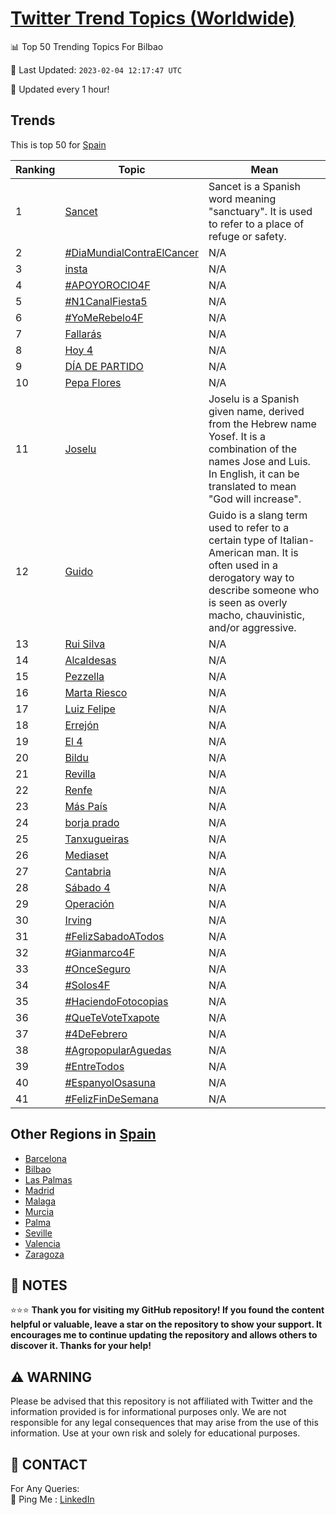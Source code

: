 [Twitter Trend Topics (Worldwide)](https://github.com/ErcinDedeoglu/Twitter-Trend-Topics)
==========


📊 Top 50 Trending Topics For Bilbao

📆 Last Updated: `2023-02-04 12:17:47 UTC`

🔧 Updated every 1 hour!


## Trends

This is top 50 for [Spain](</Spain>)

| Ranking | Topic | Mean |
| ------- | ------------ | ------------ |
| 1 | [Sancet](http://twitter.com/search?q=Sancet) | Sancet is a Spanish word meaning "sanctuary". It is used to refer to a place of refuge or safety. |
| 2 | [#DiaMundialContraElCancer](http://twitter.com/search?q=%23DiaMundialContraElCancer) | N/A |
| 3 | [insta](http://twitter.com/search?q=insta) | N/A |
| 4 | [#APOYOROCIO4F](http://twitter.com/search?q=%23APOYOROCIO4F) | N/A |
| 5 | [#N1CanalFiesta5](http://twitter.com/search?q=%23N1CanalFiesta5) | N/A |
| 6 | [#YoMeRebelo4F](http://twitter.com/search?q=%23YoMeRebelo4F) | N/A |
| 7 | [Fallarás](http://twitter.com/search?q=Fallar%c3%a1s) | N/A |
| 8 | [Hoy 4](http://twitter.com/search?q=Hoy+4) | N/A |
| 9 | [DÍA DE PARTIDO](http://twitter.com/search?q=D%c3%8dA+DE+PARTIDO) | N/A |
| 10 | [Pepa Flores](http://twitter.com/search?q=Pepa+Flores) | N/A |
| 11 | [Joselu](http://twitter.com/search?q=Joselu) | Joselu is a Spanish given name, derived from the Hebrew name Yosef. It is a combination of the names Jose and Luis. In English, it can be translated to mean "God will increase". |
| 12 | [Guido](http://twitter.com/search?q=Guido) | Guido is a slang term used to refer to a certain type of Italian-American man. It is often used in a derogatory way to describe someone who is seen as overly macho, chauvinistic, and/or aggressive. |
| 13 | [Rui Silva](http://twitter.com/search?q=Rui+Silva) | N/A |
| 14 | [Alcaldesas](http://twitter.com/search?q=Alcaldesas) | N/A |
| 15 | [Pezzella](http://twitter.com/search?q=Pezzella) | N/A |
| 16 | [Marta Riesco](http://twitter.com/search?q=Marta+Riesco) | N/A |
| 17 | [Luiz Felipe](http://twitter.com/search?q=Luiz+Felipe) | N/A |
| 18 | [Errejón](http://twitter.com/search?q=Errej%c3%b3n) | N/A |
| 19 | [El 4](http://twitter.com/search?q=El+4) | N/A |
| 20 | [Bildu](http://twitter.com/search?q=Bildu) | N/A |
| 21 | [Revilla](http://twitter.com/search?q=Revilla) | N/A |
| 22 | [Renfe](http://twitter.com/search?q=Renfe) | N/A |
| 23 | [Más País](http://twitter.com/search?q=M%c3%a1s+Pa%c3%ads) | N/A |
| 24 | [borja prado](http://twitter.com/search?q=borja+prado) | N/A |
| 25 | [Tanxugueiras](http://twitter.com/search?q=Tanxugueiras) | N/A |
| 26 | [Mediaset](http://twitter.com/search?q=Mediaset) | N/A |
| 27 | [Cantabria](http://twitter.com/search?q=Cantabria) | N/A |
| 28 | [Sábado 4](http://twitter.com/search?q=S%c3%a1bado+4) | N/A |
| 29 | [Operación](http://twitter.com/search?q=Operaci%c3%b3n) | N/A |
| 30 | [Irving](http://twitter.com/search?q=Irving) | N/A |
| 31 | [#FelizSabadoATodos](http://twitter.com/search?q=%23FelizSabadoATodos) | N/A |
| 32 | [#Gianmarco4F](http://twitter.com/search?q=%23Gianmarco4F) | N/A |
| 33 | [#OnceSeguro](http://twitter.com/search?q=%23OnceSeguro) | N/A |
| 34 | [#Solos4F](http://twitter.com/search?q=%23Solos4F) | N/A |
| 35 | [#HaciendoFotocopias](http://twitter.com/search?q=%23HaciendoFotocopias) | N/A |
| 36 | [#QueTeVoteTxapote](http://twitter.com/search?q=%23QueTeVoteTxapote) | N/A |
| 37 | [#4DeFebrero](http://twitter.com/search?q=%234DeFebrero) | N/A |
| 38 | [#AgropopularAguedas](http://twitter.com/search?q=%23AgropopularAguedas) | N/A |
| 39 | [#EntreTodos](http://twitter.com/search?q=%23EntreTodos) | N/A |
| 40 | [#EspanyolOsasuna](http://twitter.com/search?q=%23EspanyolOsasuna) | N/A |
| 41 | [#FelizFinDeSemana](http://twitter.com/search?q=%23FelizFinDeSemana) | N/A |



## Other Regions in [Spain](</Spain>)

* [Barcelona](</Spain/Barcelona.md>)
* [Bilbao](</Spain/Bilbao.md>)
* [Las Palmas](</Spain/Las Palmas.md>)
* [Madrid](</Spain/Madrid.md>)
* [Malaga](</Spain/Malaga.md>)
* [Murcia](</Spain/Murcia.md>)
* [Palma](</Spain/Palma.md>)
* [Seville](</Spain/Seville.md>)
* [Valencia](</Spain/Valencia.md>)
* [Zaragoza](</Spain/Zaragoza.md>)



## 📝 NOTES

⭐⭐⭐ **Thank you for visiting my GitHub repository! If you found the content helpful or valuable, leave a star on the repository to show your support. It encourages me to continue updating the repository and allows others to discover it. Thanks for your help!**


## ⚠️ WARNING

Please be advised that this repository is not affiliated with Twitter and the information provided is for informational purposes only. We are not responsible for any legal consequences that may arise from the use of this information. Use at your own risk and solely for educational purposes.


## 📨 CONTACT

 For Any Queries:  
            🏓 Ping Me : [LinkedIn](https://www.linkedin.com/in/ercindedeoglu/)
